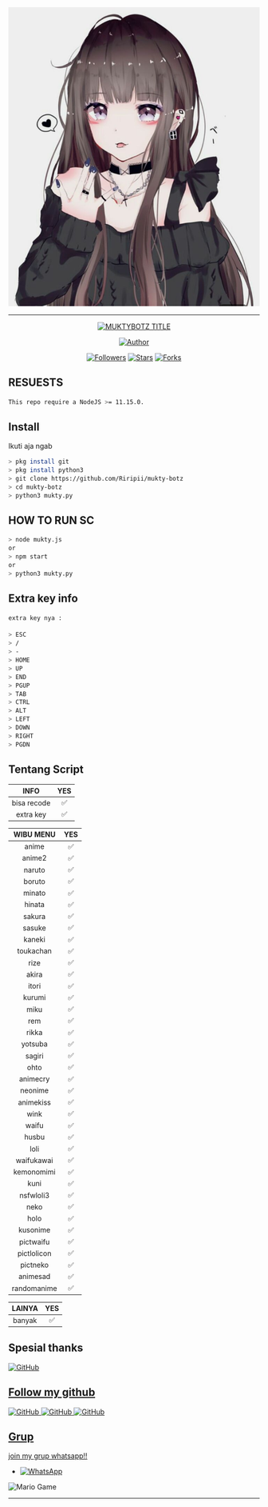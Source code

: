 ![Foto Aja](images.jpg)
<br>

---

<p align="center">
<a href="#"><img title="MUKTYBOTZ TITLE" src="https://img.shields.io/badge/-MUKTY--BOTZ-green?colorA=%23ff0000&colorB=%23017e40&style=for-the-badge"></a>
</p>
<p align="center">
<a href="https://github.com/Riripii"><img title="Author" src="https://img.shields.io/badge/AUTHOR-FARHAN-orange?style=for-the-badge&logo=github"></a>
</p>
<p align="center">
<a href="https://github.com/Riripii/followers"><img title="Followers" src="https://img.shields.io/github/followers/Riripii?color=blue&style=flat-square"></a>
<a href="https://github.com/Riripii/nrmbakcewe/stargazers/"><img title="Stars" src="https://img.shields.io/github/stars/Riripii/wiki?color=red&style=flat-square"></a>
<a href="https://github.com/Riripii/nembakcewe/network/members"><img title="Forks" src="http://img.shields.io/github/forks/Riripii/wiki?color=red&style=flat-square"></a>
</p>

## RESUESTS
```bash
This repo require a NodeJS >= 11.15.0.
```

## Install
Ikuti aja ngab

```bash
> pkg install git
> pkg install python3
> git clone https://github.com/Riripii/mukty-botz
> cd mukty-botz
> python3 mukty.py
```

## HOW TO RUN SC

```bash
> node mukty.js
or
> npm start
or
> python3 mukty.py
```

## Extra key info
```bash
extra key nya :

> ESC
> /
> -
> HOME
> UP
> END
> PGUP
> TAB
> CTRL
> ALT
> LEFT
> DOWN
> RIGHT
> PGDN
```
## Tentang Script

 INFO | YES |
| :-----------------: | :-------: |
| bisa recode|✅|
| extra key|✅|

WIBU MENU | YES |
| :-----------------: | :-------: |
| anime|✅|
| anime2|✅|
| naruto|✅|
| boruto|✅|
| minato|✅|
| hinata|✅|
| sakura|✅|
| sasuke|✅|
| kaneki|✅|
| toukachan|✅|
| rize|✅|
| akira|✅|
| itori|✅|
| kurumi|✅|
| miku|✅|
| rem|✅|
| rikka|✅|
| yotsuba|✅|
| sagiri|✅|
| ohto|✅|
| animecry|✅|
| neonime|✅|
| animekiss|✅|
| wink|✅|
| waifu|✅|
| husbu|✅|
| loli|✅|
| waifukawai|✅|
| kemonomimi|✅|
| kuni|✅|
| nsfwloli3|✅|
| neko|✅|
| holo|✅|
| kusonime|✅|
| pictwaifu|✅|
| pictlolicon|✅|
| pictneko|✅|
| animesad|✅|
| randomanime|✅|

LAINYA | YES |
| :-----------------: | :-------: |
| banyak|✅|

## Spesial thanks 

 <a href="https://github.com/adiwajshing/baileys"><img alt="GitHub" src="https://img.shields.io/badge/Adijwajshing/baileys%20-%23121011.svg?&style=for-the-badge&logo=github&logoColor=white">

## Follow my github

 <a href="https://github.com/Riripii"><img alt="GitHub" src="https://img.shields.io/badge/Riripii%20-%23121011.svg?&style=for-the-badge&logo=github&logoColor=white">
 <a href="https://github.com/FARHAN-KBM"><img alt="GitHub" src="https://img.shields.io/badge/FhansKBM%20-%23121011.svg?&style=for-the-badge&logo=github&logoColor=white">
 <a href="https://github.com/fhans-moby"><img alt="GitHub" src="https://img.shields.io/badge/FhansMOBY%20-%23121011.svg?&style=for-the-badge&logo=github&logoColor=white">



## Grup
join my grup whatsapp!!

* <a href="https://chat.whatsapp.com/I8cVKVpWCfGC6d5CXe8hGB"><img alt="WhatsApp" src="https://img.shields.io/badge/WhatsApp%20Group-25D366?style=for-the-badge&logo=whatsapp&logoColor=white"/></a>

<img src="https://github.com/TheDudeThatCode/TheDudeThatCode/blob/master/Assets/Mario_Gameplay.gif" alt="Mario Game" width="600" />

---
